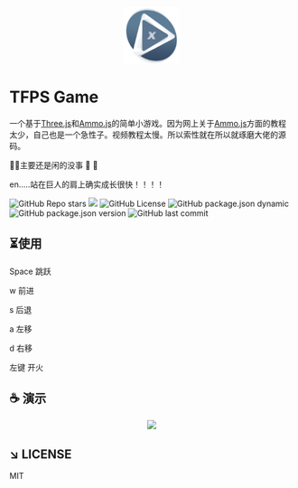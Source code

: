 <p align="center">
    <img src="./public/logo.png" width="100" height="100" alt="logo">
</p>

# TFPS Game

一个基于[Three.js](https://threejs.org/)和[Ammo.js](https://github.com/kripken/ammo.js/)的简单小游戏。因为网上关于[Ammo.js](https://github.com/kripken/ammo.js/)方面的教程太少，自己也是一个急性子。视频教程太慢。所以索性就在所以就琢磨大佬的源码。

&#x1F648;&#x1F648;主要还是闲的没事 &#x1F648; &#x1F648;

en.....站在巨人的肩上确实成长很快！！！！

<p align="center">

![GitHub Repo stars](https://img.shields.io/github/stars/wildTechnician/pavilion)
![](https://img.shields.io/badge/auth-xiaoju-red)
![GitHub License](https://img.shields.io/github/license/wildTechnician/pavilion)
![GitHub package.json dynamic](https://img.shields.io/github/package-json/keywords/wildTechnician/pavilion)
![GitHub package.json version](https://img.shields.io/github/package-json/v/wildTechnician/pavilion)
![GitHub last commit](https://img.shields.io/github/last-commit/wildTechnician/pavilion)

</p>

## &#x23F3;使用

Space 跳跃

w 前进

s 后退

a 左移

d 右移

左键 开火

## &#x2615; 演示

<p align="center">
    <img src="./public/demo.gif" >
</p>

## &#x2198; LICENSE

MIT

